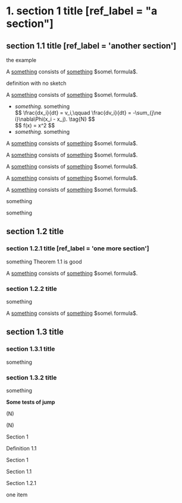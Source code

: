 # 1. section 1 title [ref_label = "a section"]
<!-- # section 1 title -->

## section 1.1 title [ref_label = 'another section']

the <a class = 'reference' onclick='jump("something_example", "")'> example </a> 


<p sketch = 'definition of something' class = 'definition' ref_label = 'a definition'> 
A <ins>something</ins> consists of <ins>something</ins> $some\ formula$.
</p>

<p sketch = '' class = 'definition'>definition with no sketch</p>

<p sketch = 'definition of something' class = 'definition'> 
A <ins>something</ins> consists of <ins>something</ins> $some\ formula$.

<ul>
  <li ref_label = 'one item'>
    <i>something.</i> something
    <div class = 'equation' ref_label = 'newton'> 
        $$
        \frac{dx_i}{dt} = v_i,\qquad \frac{dv_i}{dt} = -\sum_{j\ne i}\nabla\Phi(x_i - x_j).  \tag{N}
        $$
    </div>
    <div class = 'equation' ref_label = 'some equation'>
        $$
            f(x) = x^2
        $$
    </div>
  </li>
  <li>
    <i>something.</i> something
  </li>
</ul>
</p>

<p sketch = 'definition of something' class = 'definition'> 
A <ins>something</ins> consists of <ins>something</ins> $some\ formula$.
</p>

<p ref_label = 'something_example' sketch = 'something_example' class = 'example'>
A <ins>something</ins> consists of <ins>something</ins> $some\ formula$.
</p>

<p sketch = 'something' class = 'example'>
A <ins>something</ins> consists of <ins>something</ins> $some\ formula$.
</p>

<p sketch = 'something' class = 'theorem'>
A <ins>something</ins> consists of <ins>something</ins> $some\ formula$.
</p>

<p sketch = 'something' class = 'remark'>
A <ins>something</ins> consists of <ins>something</ins> $some\ formula$.
</p>


<p sketch = 'something' class = 'lemma'>something</p>

<p sketch = 'something' class = 'proposition'>something</p>


## section 1.2 title

### section 1.2.1 title [ref_label = 'one more section']

something Theorem 1.1 is good

<p sketch = 'definition of something' class = 'definition'> 
A <ins>something</ins> consists of <ins>something</ins> $some\ formula$.
</p>


### section 1.2.2 title


something

<p sketch = 'definition of something' class = 'definition'> 
A <ins>something</ins> consists of <ins>something</ins> $some\ formula$.
</p>

## section 1.3 title 

### section 1.3.1 title

something

### section 1.3.2 title

something

**Some tests of jump**

<span onclick="jump('newton')"> (N)</span>   

<span onclick="jump('some equation')"> (N)</span>  

<span onclick="jump('Section 1')"> Section 1</span>  

<span onclick="jump('a definition')"> Definition 1.1</span>  

<span onclick="jump('a section')"> Section 1</span>  

<span onclick="jump('another section')"> Section 1.1</span>  

<span onclick="jump('one more section')"> Section 1.2.1</span>  

<span onclick="jump('one item')"> one item</span> 

<a ref = 'newton' class = 'reference'></a>


